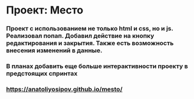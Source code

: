 # Проект: Место

### Проект с использованием не только html и css, но и js. Реализовал попап. Добавил действие на кнопку редактирования и закрытия. Также есть возможность внесения изменений в данные.

### В планах добавить еще больше интерактивности проекту в предстоящих спринтах

### https://anatoliyosipov.github.io/mesto/
